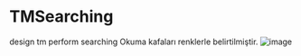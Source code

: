 # TMSearching
design tm perform searching
Okuma kafaları renklerle belirtilmiştir.
![image](https://user-images.githubusercontent.com/85437211/148271349-c16bceee-b22c-4e8d-b479-a38041eeed25.png)
